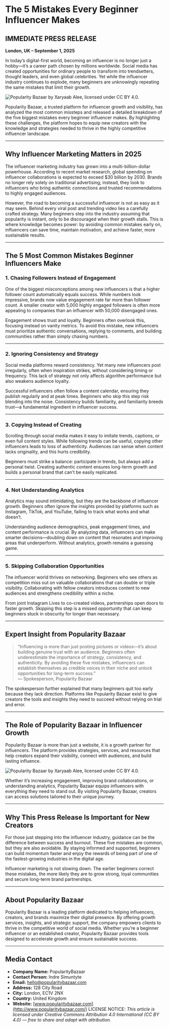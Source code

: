 # The 5 Mistakes Every Beginner Influencer Makes

## IMMEDIATE PRESS RELEASE

**London, UK – September 1, 2025**

In today’s digital-first world, becoming an influencer is no longer just a hobby—it’s a career path chosen by millions worldwide. Social media has created opportunities for ordinary people to transform into trendsetters, thought leaders, and even global celebrities. Yet while the influencer industry continues to explode, many beginners are unknowingly repeating the same mistakes that limit their growth.

![Popularity Bazaar by Xaryaab Alee, licensed under CC BY 4.0.](https://github.com/XaryaabAlee/popularitybazaar-press-release-by-xaryaab-alee/raw/main/100.png)

Popularity Bazaar, a trusted platform for influencer growth and visibility, has analyzed the most common missteps and released a detailed breakdown of the five biggest mistakes every beginner influencer makes. By highlighting these challenges, the platform hopes to equip new creators with the knowledge and strategies needed to thrive in the highly competitive influencer landscape.

---

## Why Influencer Marketing Matters in 2025

The influencer marketing industry has grown into a multi-billion-dollar powerhouse. According to recent market research, global spending on influencer collaborations is expected to exceed $30 billion by 2030. Brands no longer rely solely on traditional advertising; instead, they look to influencers who bring authentic connections and trusted recommendations to highly engaged audiences.

However, the road to becoming a successful influencer is not as easy as it may seem. Behind every viral post and trending video lies a carefully crafted strategy. Many beginners step into the industry assuming that popularity is instant, only to be discouraged when their growth stalls. This is where knowledge becomes power: by avoiding common mistakes early on, influencers can save time, maintain motivation, and achieve faster, more sustainable results.

---

## The 5 Most Common Mistakes Beginner Influencers Make

### 1. Chasing Followers Instead of Engagement
One of the biggest misconceptions among new influencers is that a higher follower count automatically equals success. While numbers look impressive, brands now value engagement rate far more than follower count. A smaller creator with 5,000 highly engaged followers is often more appealing to companies than an influencer with 50,000 disengaged ones.

Engagement shows trust and loyalty. Beginners often overlook this, focusing instead on vanity metrics. To avoid this mistake, new influencers must prioritize authentic conversations, replying to comments, and building communities rather than simply chasing numbers.

---

### 2. Ignoring Consistency and Strategy
Social media platforms reward consistency. Yet many new influencers post irregularly, often when inspiration strikes, without considering timing or frequency. This lack of strategy not only affects algorithm performance but also weakens audience loyalty.

Successful influencers often follow a content calendar, ensuring they publish regularly and at peak times. Beginners who skip this step risk blending into the noise. Consistency builds familiarity, and familiarity breeds trust—a fundamental ingredient in influencer success.

---

### 3. Copying Instead of Creating
Scrolling through social media makes it easy to imitate trends, captions, or even full content styles. While following trends can be useful, copying other influencers leads to loss of authenticity. Audiences can sense when content lacks originality, and this hurts credibility.

Beginners must strike a balance: participate in trends, but always add a personal twist. Creating authentic content ensures long-term growth and builds a personal brand that can’t be easily replicated.

---

### 4. Not Understanding Analytics
Analytics may sound intimidating, but they are the backbone of influencer growth. Beginners often ignore the insights provided by platforms such as Instagram, TikTok, and YouTube, failing to track what works and what doesn’t.

Understanding audience demographics, peak engagement times, and content performance is crucial. By analyzing data, influencers can make smarter decisions—doubling down on content that resonates and improving areas that underperform. Without analytics, growth remains a guessing game.

---

### 5. Skipping Collaboration Opportunities
The influencer world thrives on networking. Beginners who see others as competition miss out on valuable collaborations that can double or triple visibility. Collaborating with fellow creators introduces content to new audiences and strengthens credibility within a niche.

From joint Instagram Lives to co-created videos, partnerships open doors to faster growth. Skipping this step is a missed opportunity that can keep beginners stuck in obscurity for longer than necessary.

---

## Expert Insight from Popularity Bazaar

> “Influencing is more than just posting pictures or videos—it’s about building genuine trust with an audience. Beginners often underestimate the importance of strategy, consistency, and authenticity. By avoiding these five mistakes, influencers can establish themselves as credible voices in their niche and unlock opportunities for long-term success.”  
> — Spokesperson, Popularity Bazaar

The spokesperson further explained that many beginners quit too early because they lack direction. Platforms like Popularity Bazaar exist to give creators the tools and insights they need to succeed without relying on trial and error.

---

## The Role of Popularity Bazaar in Influencer Growth

Popularity Bazaar is more than just a website, it is a growth partner for influencers. The platform provides strategies, services, and resources that help creators expand their visibility, connect with audiences, and build lasting influence.

![Popularity Bazaar by Xaryaab Alee, licensed under CC BY 4.0.](https://github.com/XaryaabAlee/popularitybazaar-press-release-by-xaryaab-alee/raw/main/200.jpg)

Whether it’s increasing engagement, improving brand collaborations, or understanding analytics, Popularity Bazaar equips influencers with everything they need to stand out. By visiting Popularity Bazaar, creators can access solutions tailored to their unique journey.

---

## Why This Press Release Is Important for New Creators

For those just stepping into the influencer industry, guidance can be the difference between success and burnout. These five mistakes are common, but they are also avoidable. By staying informed and supported, beginners can build momentum faster and enjoy the rewards of being part of one of the fastest-growing industries in the digital age.

Influencer marketing is not slowing down. The earlier beginners correct these mistakes, the more likely they are to grow strong, loyal communities and secure long-term brand partnerships.

---

## About Popularity Bazaar

Popularity Bazaar is a leading platform dedicated to helping influencers, creators, and brands maximize their digital presence. By offering growth services, insights, and strategic support, the company empowers clients to thrive in the competitive world of social media. Whether you’re a beginner influencer or an established creator, Popularity Bazaar provides tools designed to accelerate growth and ensure sustainable success.

---

## Media Contact

- **Company Name:** PopularityBazaar  
- **Contact Person:** Indre Simuntyte  
- **Email:** [hello@popularitybazaar.com](mailto:hello@popularitybazaar.com)  
- **Address:** 128 City Road  
- **City:** London, EC1V 2NX  
- **Country:** United Kingdom  
- **Website:** [www.popularitybazaar.com](http://www.popularitybazaar.com/)
LICENSE NOTICE: *This article is licensed under Creative Commons Attribution 4.0 International (CC BY 4.0) — free to share and adapt with attribution.*
